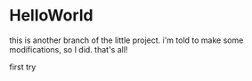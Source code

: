 HelloWorld
==========
this is another branch of the little project.
i'm told to make some modifications, so I did.
that's all!


first try

